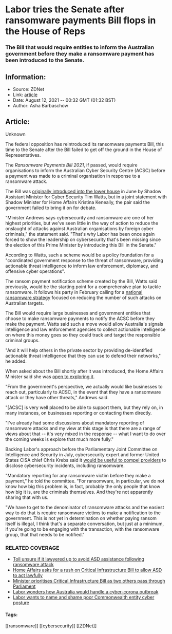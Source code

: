 # Labor tries the Senate after ransomware payments Bill flops in the House of Reps
### The Bill that would require entities to inform the Australian government before they make a ransomware payment has been introduced to the Senate.

## Information:
+ Source: ZDNet
+ Link: [article](https://www.zdnet.com/article/labor-tries-the-senate-after-ransomware-payments-bill-flops-in-the-house-of-reps/)
+ Date: August 12, 2021 -- 00:32 GMT (01:32 BST)
+ Author: Asha Barbaschow


## Article:
Unknown

The federal opposition has reintroduced its ransomware payments Bill, this time to the Senate after the Bill failed to get off the ground in the House of Representatives. 

The *Ransomware Payments Bill 2021*, if passed, would require organisations to inform the Australian Cyber Security Centre (ACSC) before a payment was made to a criminal organisation in response to a ransomware attack. 

The Bill was [originally introduced into the lower house](https://www.zdnet.com/article/proposed-bill-will-force-aussie-organisations-to-disclose-when-theyre-going-to-pay-ransom/) in June by Shadow Assistant Minister for Cyber Security Tim Watts, but in a joint statement with Shadow Minister for Home Affairs Kristina Keneally, the pair said the government failed to bring it on for debate.

"Minister Andrews says cybersecurity and ransomware are one of her highest priorities, but we've seen little in the way of action to reduce the onslaught of attacks against Australian organisations by foreign cyber criminals," the statement said. "That's why Labor has been once again forced to show the leadership on cybersecurity that's been missing since the election of this Prime Minister by introducing this Bill in the Senate."

According to Watts, such a scheme would be a policy foundation for a "coordinated government response to the threat of ransomware, providing actionable threat intelligence to inform law enforcement, diplomacy, and offensive cyber operations".

The ransom payment notification scheme created by the Bill, Watts said previously, would be the starting point for a comprehensive plan to tackle ransomware. It follows his party in February calling for a [national ransomware strategy](https://www.zdnet.com/article/labor-calls-for-an-australian-ransomware-strategy/) focused on reducing the number of such attacks on Australian targets.

The Bill would require large businesses and government entities that choose to make ransomware payments to notify the ACSC before they make the payment. Watts said such a move would allow Australia's signals intelligence and law enforcement agencies to collect actionable intelligence on where this money goes so they could track and target the responsible criminal groups.






"And it will help others in the private sector by providing de-identified actionable threat intelligence that they can use to defend their networks," he added.

When asked about the Bill shortly after it was introduced, the Home Affairs Minister said she was [open to exploring it](https://www.zdnet.com/article/minister-prioritises-critical-infrastructure-bill-as-others-pass-through-parliament/).

"From the government's perspective, we actually would like businesses to reach out, particularly to ACSC, in the event that they have a ransomware attack or they have other threats," Andrews said.

"[ACSC] is very well placed to be able to support them, but they rely on, in many instances, on businesses reporting or contacting them directly.

"I've already had some discussions about mandatory reporting of ransomware attacks and my view at this stage is that there are a range of views about that -- it's very mixed in the response -- what I want to do over the coming weeks is explore that much more fully."

Backing Labor's approach before the Parliamentary Joint Committee on Intelligence and Security in July, cybersecurity expert and former United States CISA chief Chris Krebs said it [would be useful to compel providers](https://www.zdnet.com/article/rebranding-asd-step-in-powers-to-compulsory-engagement-to-fix-critical-infrastructure-bill-concerns/) to disclose cybersecurity incidents, including ransomware.

"Mandatory reporting for any ransomware victim before they make a payment," he told the committee. "For ransomware, in particular, we do not know how big this problem is, in fact, probably the only people that know how big it is, are the criminals themselves. And they're not apparently sharing that with us.

"We have to get to the denominator of ransomware attacks and the easiest way to do that is require ransomware victims to make a notification to the government. This is not yet in determination on whether paying ransom itself is illegal, I think that's a separate conversation, but just at a minimum, if you're going to be engaging with the transaction, with the ransomware group, that that needs to be notified."

### RELATED COVERAGE

* [Toll unsure if it lawyered up to avoid ASD assistance following ransomware attack](https://www.zdnet.com/article/toll-unsure-if-it-lawyered-up-to-avoid-asd-assistance-following-ransomware-attack/)
* [Home Affairs asks for a rush on Critical Infrastructure Bill to allow ASD to act lawfully](https://www.zdnet.com/article/home-affairs-asks-for-a-rush-on-critical-infrastructure-bill-to-allow-asd-to-act-lawfully/)
* [Minister prioritises Critical Infrastructure Bill as two others pass through Parliament](https://www.zdnet.com/article/minister-prioritises-critical-infrastructure-bill-as-others-pass-through-parliament/)
* [Labor wonders how Australia would handle a cyber-corona outbreak](https://www.zdnet.com/article/labor-wonders-how-australia-would-handle-a-cyber-corona-outbreak/)
* [Labor wants to name and shame poor Commonwealth entity cyber posture](https://www.zdnet.com/article/labor-wants-to-name-and-shame-poor-commonwealth-entity-cyber-posture/)





#### Tags:
[[ransomware]] [[cybersecurity]] [[ZDNet]]
